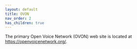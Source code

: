 ```yaml
---
layout: default
title: OVON
nav_order: 2
has_children: true
---
```


The primary Open Voice Network (OVON) web site is located at <https://openvoicenetwork.org/>.
